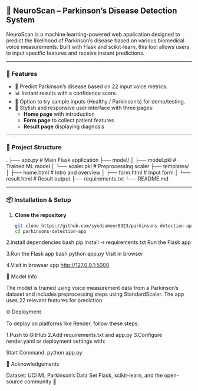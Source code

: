 ## 🧠 NeuroScan – Parkinson’s Disease Detection System

NeuroScan is a machine learning-powered web application designed to predict the likelihood of Parkinson’s disease based on various biomedical voice measurements. Built with Flask and scikit-learn, this tool allows users to input specific features and receive instant predictions.

---

### 🚀 Features

- 🧪 Predict Parkinson’s disease based on 22 input voice metrics.
- 📊 Instant results with a confidence score.
- 🧠 Option to try sample inputs (Healthy / Parkinson’s) for demo/testing.
- 🎨 Stylish and responsive user interface with three pages:
  - **Home page** with introduction
  - **Form page** to collect patient features
  - **Result page** displaying diagnosis

---

### 📁 Project Structure

.
├── app.py                  # Main Flask application
├── model/
│   ├── model.pkl           # Trained ML model
│   └── scaler.pkl          # Preprocessing scaler
├── templates/
│   ├── home.html           # Intro and overview
│   ├── form.html           # Input form
│   └── result.html         # Result output
├── requirements.txt
└── README.md



---

### 📦 Installation & Setup

1. **Clone the repository**
   ```bash
   git clone https://github.com/syedsameer8323/parkinsons-detection-app.git
   cd parkinsons-detection-app

2.install dependencies
bash
pip install -r requirements.txt
Run the Flask app

3.Run the Flask app
bash
python app.py
Visit in browser

4.Visit in browser
cpp
http://127.0.0.1:5000


🧠 Model Info

The model is trained using voice measurement data from a Parkinson’s dataset and includes preprocessing steps using StandardScaler. The app uses 22 relevant features for prediction.


🌐 Deployment

To deploy on platforms like Render, follow these steps:

1.Push to GitHub
2.Add requirements.txt and app.py
3.Configure render.yaml or deployment settings with:

Start Command: python app.py


🙏 Acknowledgements

Dataset: UCI ML Parkinson’s Data Set
Flask, scikit-learn, and the open-source community 💜